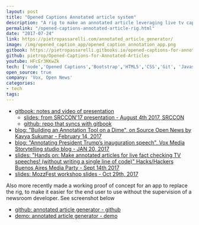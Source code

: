 ```yaml
---
layout: post
title: "Opened Captions Annotated article system"
description: "A rig to make an annotated article leveraging live tv captions, like NPR & Vox."
permalink: "/opened-captions-annotated-article-rig.html"
date: "2017-07-24"
link: https://pietropassarelli.com/annotated_article_generator/
image: /img/opened_caption_app/opened_caption_annotation_app.png
gitbook: https://pietropassarelli.gitbooks.io/opened-captions-for-annotated-articles    
github: pietrop/Opened-Captions-for-Annotated-Articles
youtube: HFcEr3KKwZk
tech: ['node','Opened Captions','Bootstrap','HTML5','CSS','Git', 'Javascript']
open_source: true
company: 'Vox, Open News'
categories:
- tech
tags:
---
```


<!-- _draft: more coming soon_ -->




- [gitbook: notes and video of presentation](https://pietropassarelli.gitbooks.io/opened-captions-for-annotated-articles)
	- [slides: from SRCCON'17 presentation - August 4th 2017, SRCCON](https://docs.google.com/presentation/d/1yI6SkJi-RqV11_fFImfh44iG011hPlgtwNzYcF2P1_U/edit?usp=sharing)
	- [github: repo that syncs with gitbook](https://github.com/pietrop/Opened-Captions-for-Annotated-Articles)
- [blog: "Building an Annotation Tool on a Dime", on Source Open News by Kavya Sukumar - February 14, 2017](https://source.opennews.org/articles/building-annotation-tool-dime/)
- [blog: "Annotating President Trump’s inauguration speech", Vox Media Storytelling studio blog -  JAN 20, 2017](https://storytelling.voxmedia.com/2017/1/20/14329600/annotation-feature-vox)
- [slides: "Hands on: Make annotated articles for live fact checking TV speeches! (without writing a single line of code)" Hacks/Hackers Buenos Aires Media Party - Sept 14th 2017](https://docs.google.com/presentation/d/13goFvQ9sTS1iVyxf_BHl0uCvJfrpgIqBs7uFjRg4PNA/edit?usp=sharing)
- [slides: MozzFest workshop slides - Oct 29th, 2017](https://docs.google.com/presentation/d/1DLCNqqf9je1kA91_S9ggaSzFpAlLBc-jEem5ZL18wYQ/edit?usp=sharing)

Also more recently made a working proof of concept for an app to replace the rig, to make it easier for the end user to use without the supervision of a newsroom developer. See screenshot below

- [github: annotated article generator - github](https://github.com/pietrop/annotated_article_generator)
- [demo: annotated article generator - demo](https://pietropassarelli.com/annotated_article_generator/)


